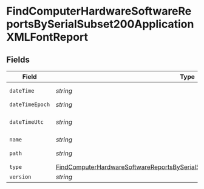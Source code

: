 # FindComputerHardwareSoftwareReportsBySerialSubset200ApplicationXMLFontReport


## Fields

| Field                                                                                                                                                                                           | Type                                                                                                                                                                                            | Required                                                                                                                                                                                        | Description                                                                                                                                                                                     | Example                                                                                                                                                                                         |
| ----------------------------------------------------------------------------------------------------------------------------------------------------------------------------------------------- | ----------------------------------------------------------------------------------------------------------------------------------------------------------------------------------------------- | ----------------------------------------------------------------------------------------------------------------------------------------------------------------------------------------------- | ----------------------------------------------------------------------------------------------------------------------------------------------------------------------------------------------- | ----------------------------------------------------------------------------------------------------------------------------------------------------------------------------------------------- |
| `dateTime`                                                                                                                                                                                      | *string*                                                                                                                                                                                        | :heavy_minus_sign:                                                                                                                                                                              | N/A                                                                                                                                                                                             | 2017-07-07 18:37:04                                                                                                                                                                             |
| `dateTimeEpoch`                                                                                                                                                                                 | *string*                                                                                                                                                                                        | :heavy_minus_sign:                                                                                                                                                                              | N/A                                                                                                                                                                                             | 1499470624555                                                                                                                                                                                   |
| `dateTimeUtc`                                                                                                                                                                                   | *string*                                                                                                                                                                                        | :heavy_minus_sign:                                                                                                                                                                              | N/A                                                                                                                                                                                             | 2017-07-07T18:37:04.555-0500                                                                                                                                                                    |
| `name`                                                                                                                                                                                          | *string*                                                                                                                                                                                        | :heavy_minus_sign:                                                                                                                                                                              | N/A                                                                                                                                                                                             | Al Nile.ttc                                                                                                                                                                                     |
| `path`                                                                                                                                                                                          | *string*                                                                                                                                                                                        | :heavy_minus_sign:                                                                                                                                                                              | N/A                                                                                                                                                                                             | /Library/Fonts/Al Nile.ttc                                                                                                                                                                      |
| `type`                                                                                                                                                                                          | [FindComputerHardwareSoftwareReportsBySerialSubset200ApplicationXMLFontReportType](../../models/operations/findcomputerhardwaresoftwarereportsbyserialsubset200applicationxmlfontreporttype.md) | :heavy_minus_sign:                                                                                                                                                                              | N/A                                                                                                                                                                                             |                                                                                                                                                                                                 |
| `version`                                                                                                                                                                                       | *string*                                                                                                                                                                                        | :heavy_minus_sign:                                                                                                                                                                              | N/A                                                                                                                                                                                             | n/a                                                                                                                                                                                             |